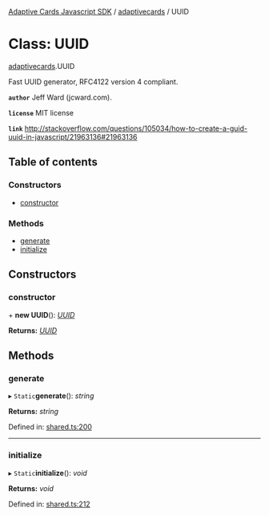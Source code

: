 [Adaptive Cards Javascript SDK](../README.md) / [adaptivecards](../modules/adaptivecards.md) / UUID

# Class: UUID

[adaptivecards](../modules/adaptivecards.md).UUID

Fast UUID generator, RFC4122 version 4 compliant.

**`author`** Jeff Ward (jcward.com).

**`license`** MIT license

**`link`** http://stackoverflow.com/questions/105034/how-to-create-a-guid-uuid-in-javascript/21963136#21963136

## Table of contents

### Constructors

- [constructor](adaptivecards.uuid.md#constructor)

### Methods

- [generate](adaptivecards.uuid.md#generate)
- [initialize](adaptivecards.uuid.md#initialize)

## Constructors

### constructor

\+ **new UUID**(): [*UUID*](shared.uuid.md)

**Returns:** [*UUID*](shared.uuid.md)

## Methods

### generate

▸ `Static`**generate**(): *string*

**Returns:** *string*

Defined in: [shared.ts:200](https://github.com/microsoft/AdaptiveCards/blob/0938a1f10/source/nodejs/adaptivecards/src/shared.ts#L200)

___

### initialize

▸ `Static`**initialize**(): *void*

**Returns:** *void*

Defined in: [shared.ts:212](https://github.com/microsoft/AdaptiveCards/blob/0938a1f10/source/nodejs/adaptivecards/src/shared.ts#L212)
